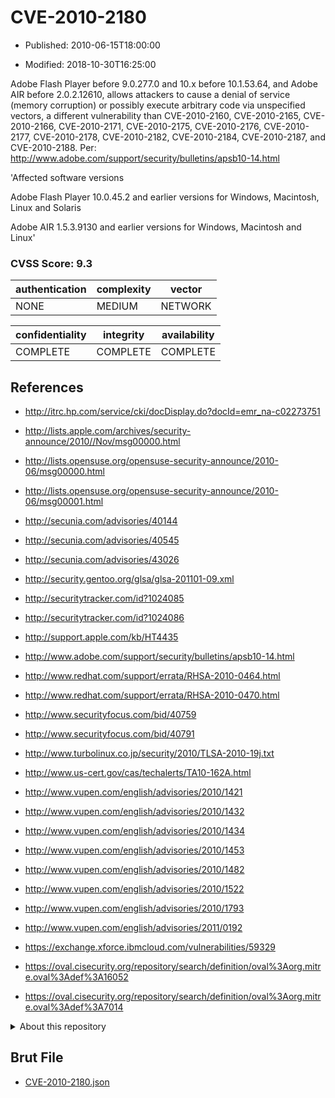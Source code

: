 # CVE-2010-2180

- Published: 2010-06-15T18:00:00

- Modified: 2018-10-30T16:25:00

Adobe Flash Player before 9.0.277.0 and 10.x before 10.1.53.64, and Adobe AIR before 2.0.2.12610, allows attackers to cause a denial of service (memory corruption) or possibly execute arbitrary code via unspecified vectors, a different vulnerability than CVE-2010-2160, CVE-2010-2165, CVE-2010-2166, CVE-2010-2171, CVE-2010-2175, CVE-2010-2176, CVE-2010-2177, CVE-2010-2178, CVE-2010-2182, CVE-2010-2184, CVE-2010-2187, and CVE-2010-2188. Per: http://www.adobe.com/support/security/bulletins/apsb10-14.html

'Affected software versions

Adobe Flash Player 10.0.45.2 and earlier versions for Windows, Macintosh, Linux and Solaris

Adobe AIR 1.5.3.9130 and earlier versions for Windows, Macintosh and Linux'

### CVSS Score: **9.3**

| authentication | complexity | vector |
| --- | --- | --- |
| NONE | MEDIUM | NETWORK |

| confidentiality | integrity | availability |
| --- | --- | --- |
| COMPLETE | COMPLETE | COMPLETE |

## References

* http://itrc.hp.com/service/cki/docDisplay.do?docId=emr_na-c02273751

* http://lists.apple.com/archives/security-announce/2010//Nov/msg00000.html

* http://lists.opensuse.org/opensuse-security-announce/2010-06/msg00000.html

* http://lists.opensuse.org/opensuse-security-announce/2010-06/msg00001.html

* http://secunia.com/advisories/40144

* http://secunia.com/advisories/40545

* http://secunia.com/advisories/43026

* http://security.gentoo.org/glsa/glsa-201101-09.xml

* http://securitytracker.com/id?1024085

* http://securitytracker.com/id?1024086

* http://support.apple.com/kb/HT4435

* http://www.adobe.com/support/security/bulletins/apsb10-14.html

* http://www.redhat.com/support/errata/RHSA-2010-0464.html

* http://www.redhat.com/support/errata/RHSA-2010-0470.html

* http://www.securityfocus.com/bid/40759

* http://www.securityfocus.com/bid/40791

* http://www.turbolinux.co.jp/security/2010/TLSA-2010-19j.txt

* http://www.us-cert.gov/cas/techalerts/TA10-162A.html

* http://www.vupen.com/english/advisories/2010/1421

* http://www.vupen.com/english/advisories/2010/1432

* http://www.vupen.com/english/advisories/2010/1434

* http://www.vupen.com/english/advisories/2010/1453

* http://www.vupen.com/english/advisories/2010/1482

* http://www.vupen.com/english/advisories/2010/1522

* http://www.vupen.com/english/advisories/2010/1793

* http://www.vupen.com/english/advisories/2011/0192

* https://exchange.xforce.ibmcloud.com/vulnerabilities/59329

* https://oval.cisecurity.org/repository/search/definition/oval%3Aorg.mitre.oval%3Adef%3A16052

* https://oval.cisecurity.org/repository/search/definition/oval%3Aorg.mitre.oval%3Adef%3A7014

<details>
<summary>About this repository</summary> 

  This repository is part of the project [Live Hack CVE](https://github.com/Live-Hack-CVE). Main website can be found [www.live-hack.org](https://www.live-hack.org) 
  
  Made by [Sn0wAlice](https://github.com/Sn0wAlice) for the people that care about security and need to have a feed of the latest CVEs. Hope you enjoy it, don't forget to star the repo and follow me on [Twitter](https://twitter.com/Sn0wAlice) and [Github](https://github.com/Sn0wAlice). And that is my [personnal website](https://www.alice-snow.me/)

  - [Home Page](https://github.com/Live-Hack-CVE)
  - [Framework](https://github.com/Live-Hack-CVE/cve-framework)
  - [CVE database](https://github.com/Live-Hack-CVE/full_database)
  - [Changelog](https://github.com/Live-Hack-CVE/Changelog)
</details>

## Brut File

* [CVE-2010-2180.json](https://raw.githubusercontent.com/Live-Hack-CVE/full_database/main/cves/2010/CVE-2010-2180.json)

